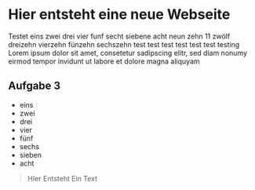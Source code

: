 # Hier entsteht eine neue Webseite
Testet eins zwei drei vier funf secht siebene acht neun zehn 11 zwölf dreizehn vierzehn fünzehn sechszehn test test test test test test testing Lorem ipsum dolor sit amet, consetetur sadipscing elitr, sed diam nonumy eirmod tempor invidunt ut labore et dolore magna aliquyam

## Aufgabe 3
- eins
- zwei
- drei
- vier
- fünf
- sechs
- sieben
- acht
>HIer
>Entsteht 
>Ein 
>Text
